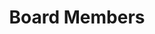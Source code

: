 ---
templateKey: member-page
path: /member
title: Board Members
ruth: "I was so angry with the Detroit Public Schools and the Detroit and Wayne County Mental Health Services for not meeting my son Clifton's needs. I felt that I had to release the anger and stress of not being able to help my only child. I starting to recruit other special need parents to form a board of directors; they were not interested. I kept on asking parents and people I would run into at the doctors? offices, town halls, and parent & teacher meetings at schools. Until I met three people who felt the same way, then I contacted the Neighborhood Service Organization (NSO) Developmental Unit. The only thing that I knew was that I wanted to form an organization to serve the Developmentally Delayed students? emotional and educational needs. The NSO filed the necessary paper work for the organization which is today known as Independent Living Housing, Inc. This organization responded to an unmet need of the community; it is tailored to helping children and adults in the city of Detroit to be or have the opportunity to be productive citizens.

I have over thirty years of experience advocating for my son and working with the Developmentally Delayed and Mentally Ill population. I worked 27 years in the A & P & Farmer Jack Supermarkets in the capacity of cashier, bookkeeper and manager. I bring to this organization a wealth of knowledge in Customer services and the general public at large. I have two and half years of general studies and a certificate in Mental Health from the Wayne County Community College."
chantal: "Chantal Moore has been with Independent Living Housing since 2014. She currently serves on the Board of Directors in the role of fundraising Chairman.
Chantal attended the University of Michigan where she pursued a Bachelors of Science degree in Organizational Studies. It was during her time at the University where she participated in the Undergraduate Research Program and studied higher education access in urban areas. Studying this and seeing the lack of programs and information for youths in high risk urban areas motivated Chantal become more involved in her community. Chantal started working with Starfish Family Services in her hometown of Inkster, MI as a Volunteer and Mentor. Chantal also worked with Detroit Public School district to become a Mentor to young women who were on the verge of becoming high school drop outs. She has made it her life's work to ensure all children have an opportunity to experience quality education and founded the nonprofit organization Creating Positive Pathways to provide disadvantaged youth's access to college education.

Chantal had over an eight year career in the banking and Tax Preparation Industry by holding leadership positions at PNC Bank, H&R; Block and the Federal Reserve Bank of Chicago. She brings her financial services background in helping serve as the Fundraising board with Independent Living Housing. Chantal is currently employed as an Airport Operations Supervisor with JetBlue Airways. JetBlue Airways currently serves over 87 destinations and is New York's \"Hometown Airline\". They stand on a platform of \"bringing humanity back to air travel\" and ensure that they make a difference in every community that they fly to. This is one of the reasons that Chantal has made her Career switch to the airline industry with JetBlue because they hold the same values of caring for others.

Chantal enjoys running and recently participated in the Long Beach Marathon and is looking forward to being a participant in the Los Angeles Triathlon. She spends the majority of her time with her beautiful daughters and serving as Troop Leader for their Girl Scout Troop. Chantal also enjoys traveling is always looking for the next destination to explore!"
pamela: "Manager-Auto Club Trust, FSB Michigan
Metropolitan Detroit
AAA of Michigan

As the Manager at AAA of Michigan’s first and only Bank, Pamela Hines provides customers with over 27 years of banking expertise in personal finance specializing in consumer and commercial products. She has more than 30 years dedicated to helping customers in and around the city of Detroit. She understands the business needs and expectations of the residents and dedicates both her professional and personal time to assist those needs particularly of the underserved communities.

A fearless leader, Hines’ career has spanned across several banks to include, Chase, Bank of America, and First of America (now PNC). Her primary responsibilities have been to educate and assist her customers in the financial arena; gathering, maintaining, and growing assets by increasing bank deposits, investments and originating consumer and commercial loans. She manages and controls all aspects of her branch bank operations by ensuring the effective, efficient, and economical utilization of resources as well as planning for the future of the bank. Also she defines standards, reviews, and evaluates her team’s delivery of excellent customer experiences in order to improve her banks’ brand presence. Additionally, she has presented over 50 Financial Literacy Classes to help people increase their knowledge in the areas of credit, banking, and financial responsibility.

Just as the bank stands firmly by their motto \"Expect Something More,\" so does Pamela Hines. She full heartedly serves her community by actively participating on both local and regional non-profit organizations. Currently, Hines serves as the treasurer and board member for Independent Living Housing Association and also a board member for Urban Investment Corporation. She takes great pride in participating with the Pontiac Optimist Club, Lunch Bag Love, Reading Works, and Communities of Hope."
kristal: "Kristal Anderson was born and raised on the west side of Detroit. She graduated from Oakland University in 2001 with a bachelor's degree in Journalism. Kristal has had articles published in \"Village Life\", the employee newsletter of Presbyterian Villages of Michigan, \"Metro Parent Magazine\", and \"The Oakland Post,\" Oakland University's campus newspaper. Kristal enjoys writing feature and news stories, persuasive essays, editorials, and inspirational human interests pieces. Samples of her work can be found at https://sites/kjawritingbiz and faithrace2010.wordpress.com. Kristal is also a poet and enjoys sharing her poems at a monthly open mic event called The Peaceful Poetic Place. Kristal and her husband have been married for 11 years and attend church at Evangel Ministries. In herspare time, Kristal enjoy running, biking, and helping out family, friends, and community. Her ultimate goal is to publish a book of poems and create a Christian magazine for Detroit."
michael: "Michael Choney is a PHD student major in Geography"
beverly: "Beverly Rugley McClore serves on the Board of Director of Independent Living Housing Inc. since the Spring of 2019. She is presently pursuing a career as a freelance writer with her nonfiction novel “No Fear Here”. Her professional career started in 1974, receiving her first certification as a Medical Office Assistant from Davis’s School of Medical Assistant on Broadway Ave. Detroit, Michigan. She has achieved numerous certifications for Bookkeeping, Computers and On-The-Job-Trainings equipping her for the Entrepreneur Way of Lifestyle. She is currently working towards achieving a bachelor’s degree. In 1992 met her husband, they combined skills of Designer Upholstery/Hair/Fabric Artistic Creations called “Studio One Unique Designs”. In 2000, she submitted a proposal to Wayne County Community District and was granted the opportunity to teach hundreds of students a Self-Create Curriculum and Teaching Manual called “ The Book Look Aka Look in the Book”. The curriculum is a combination of ethnomathematics, motivational and professional ethics for results in excellent customer service. As a native Detroiter, Beverly fell in love with non-profits early because one saved her life ”NSO”. During the 70”s it was a time when drugs, poverty and juvenile delinquency was critical. They gave us incentives with trips, horseback riding in Canada, go cart riding, arts and crafts with a goody store onsite. They did this to encourage our interest in school, life and providing tools for positive self-esteem and motivation. In 2013, she became an Ordained Inner Healing Minister; who after receiving instructional Inner Healing therapy since 2005 feels inspired to help the learning disabled/mentally challenged change the way they see themselves thus changing the world’s opinion of these unique people forever."
collin: "Collin McDonough has spent the last six-and-a-half years working in state government, politics, and for a think tank. He graduated from Michigan State University in 2013 with his Bachelor’s degree in Political Science/Prelaw. He is currently a JD/MA-Economics candidate at Wayne State University and an MS-Applied Data Science candidate at Syracuse University. He serves as a Senior Advisor and Polling Analyst at Data for Progress."
---